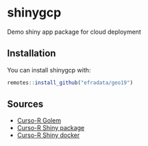 
# shinygcp

Demo shiny app package for cloud deployment

## Installation

You can install shinygcp with:

``` r
remotes::install_github("efradata/geo19")
```

## Sources

- [Curso-R Golem](https://www.curso-r.com/blog/2019-07-16-golem/)
- [Curso-R Shiny package](https://www.curso-r.com/blog/2019-08-27-app-pacote/)
- [Curso-R Shiny docker](https://www.curso-r.com/blog/2019-09-04-app-docker/)
